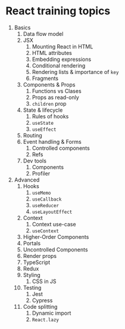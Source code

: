 # React training topics

1. Basics
   1. Data flow model
   2. JSX
      1. Mounting React in HTML
      2. HTML attributes
      3. Embedding expressions
      4. Conditional rendering
      5. Rendering lists & importance of `key`
      6. Fragments
   3. Components & Props
      1. Functions vs Clases
      2. Props as read-only
      3. `children` prop
   4. State & lifecycle
      1. Rules of hooks
      1. `useState`
      1. `useEffect`
   5. Routing
   6. Event handling & Forms
      1. Controlled components
      2. Refs
   7. Dev tools
      1. Components
      2. Profiler
2. Advanced
   1. Hooks
      1. `useMemo`
      2. `useCallback`
      3. `useReducer`
      4. `useLayoutEffect`
   2. Context
      1. Context use-case
      2. `useContext`
   3. Higher-Order Components
   4. Portals
   5. Uncontrolled Components
   6. Render props
   7. TypeScript
   8. Redux
   9. Styling
      1. CSS in JS
   10. Testing
       1. Jest
       2. Cypress
   11. Code splitting
       1. Dynamic import
       2. `React.lazy`
